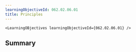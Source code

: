 ```yaml
---
learningObjectiveId: 062.02.06.01
title: Principles
---
```


```tsx eval
<LearningOBjectives learningObjectiveId={062.02.06.01} />
```

## Summary
